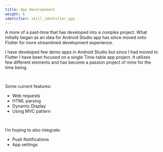 ```yaml
---
title: App developement
weight: 6
identifier: skill_identifier_app
---
```

A more of a past-time that has developed into a complex project. What initially began as an idea for Android Studio app has since moved onto Flutter for more streamlined development experience.

I have developed few demo apps in Android Studio but since I had moved to Flutter I have been focused on a single Time-table app project. It utilizes few different elements and has become a passion project of mine for the time being.

&nbsp;

Some current features:

* Web requests
* HTML parsing
* Dynamic Display
* Using MVC pattern

&nbsp;

I’m hoping to also integrate:
* Push Notifications
* App settings


